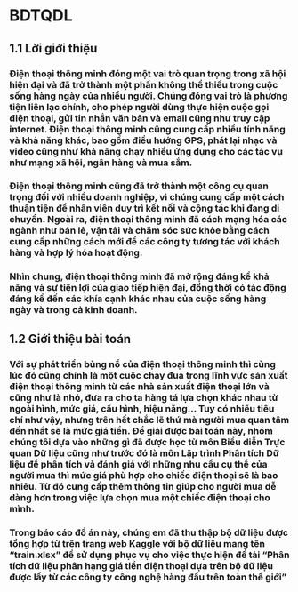 # BDTQDL
## 1.1 Lời giới thiệu
### Điện thoại thông minh đóng một vai trò quan trọng trong xã hội hiện đại và đã trở thành một phần không thể thiếu trong cuộc sống hàng ngày của nhiều người. Chúng đóng vai trò là phương tiện liên lạc chính, cho phép người dùng thực hiện cuộc gọi điện thoại, gửi tin nhắn văn bản và email cũng như truy cập internet. Điện thoại thông minh cũng cung cấp nhiều tính năng và khả năng khác, bao gồm điều hướng GPS, phát lại nhạc và video cũng như khả năng chạy nhiều ứng dụng cho các tác vụ như mạng xã hội, ngân hàng và mua sắm.
### Điện thoại thông minh cũng đã trở thành một công cụ quan trọng đối với nhiều doanh nghiệp, vì chúng cung cấp một cách thuận tiện để nhân viên duy trì kết nối và cộng tác khi đang di chuyển. Ngoài ra, điện thoại thông minh đã cách mạng hóa các ngành như bán lẻ, vận tải và chăm sóc sức khỏe bằng cách cung cấp những cách mới để các công ty tương tác với khách hàng và hợp lý hóa hoạt động.
### Nhìn chung, điện thoại thông minh đã mở rộng đáng kể khả năng và sự tiện lợi của giao tiếp hiện đại, đồng thời có tác động đáng kể đến các khía cạnh khác nhau của cuộc sống hàng ngày và trong cả kinh doanh.
## 1.2 Giới thiệu bài toán
### Với sự phát triển bùng nổ của điện thoại thông minh thì cùng lúc đó cũng chính là một cuộc chạy đua trong lĩnh vực sản xuất điện thoại thông minh từ các nhà sản xuất điện thoại lớn và cũng như là nhỏ, đưa ra cho ta hàng tá lựa chọn khác nhau từ ngoài hình, mức giá, cấu hình, hiệu năng… Tuy có nhiều tiêu chí như vậy, nhưng trên hết chắc lẽ thứ mà người mua quan tâm đến nhất sẽ là mức giá tiền. Để giải được bài toán này, nhóm chúng tôi dựa vào những gì đã được học từ môn Biểu diễn Trực quan Dữ liệu cũng như trước đó là môn Lập trình Phân tích Dữ liệu để phân tích và đánh giá với những nhu cầu cụ thể của người mua thì mức giá phù hợp cho chiếc điện thoại sẽ là bao nhiêu. Từ đó cung cấp thêm thông tin giúp cho người mua dễ dàng hơn trong việc lựa chọn mua một chiếc điện thoại cho mình.
### Trong báo cáo đồ án này, chúng em đã thu thập bộ dữ liệu được tổng hợp từ trên trang web Kaggle với bộ dữ liệu mang tên “train.xlsx” để sử dụng phục vụ cho việc thực hiện đề tài “Phân tích dữ liệu phân hạng giá tiền điện thoại dựa trên bộ dữ liệu được lấy từ các công ty công nghệ hàng đầu trên toàn thế giới” 
